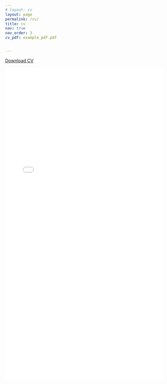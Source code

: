 ```yaml
---
# layout: cv
layout: page
permalink: /cv/
title: cv
nav: true
nav_order: 3
cv_pdf: example_pdf.pdf


---
```

  <article>

<a href="/assets/pdf/Namil_Kim_CV.pdf">Download CV</a>

<iframe src="/assets/pdf/Namil_Kim_CV.pdf?raw=1" style="width:100%; height:1000px; border:0;" scrolling="no"></iframe>
  </article>